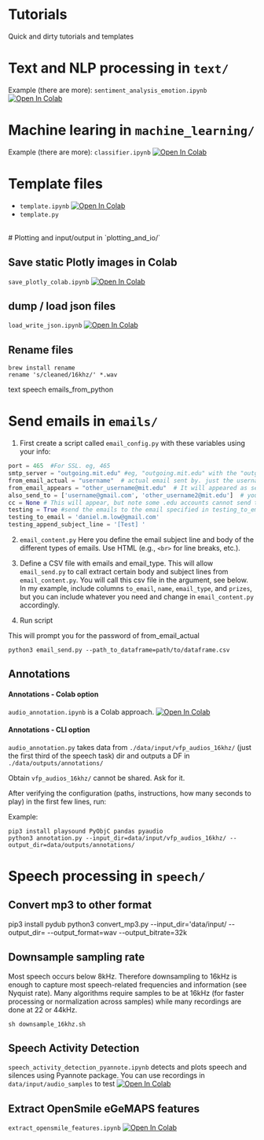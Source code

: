 




# Tutorials
Quick and dirty tutorials and templates 




# Text and NLP processing in `text/`

Example (there are more): `sentiment_analysis_emotion.ipynb`
[![Open In Colab](https://colab.research.google.com/assets/colab-badge.svg)](https://colab.research.google.com/github/danielmlow/tutorials/blob/main/text/sentiment_analysis_emotion.ipynb)



# Machine learing in `machine_learning/`

Example (there are more): 
`classifier.ipynb`
[![Open In Colab](https://colab.research.google.com/assets/colab-badge.svg)](https://colab.research.google.com/github/danielmlow/tutorials/blob/main/machine_learning/classifier.ipynb)




# Template files
- `template.ipynb` [![Open In Colab](https://colab.research.google.com/assets/colab-badge.svg)](https://colab.research.google.com/github/danielmlow/tutorials/blob/main/template.ipynb) 
- `template.py`

<br>
# Plotting and input/output in `plotting_and_io/`

## Save static Plotly images in Colab
`save_plotly_colab.ipynb` [![Open In Colab](https://colab.research.google.com/assets/colab-badge.svg)](https://colab.research.google.com/github/danielmlow/tutorials/blob/main/plotting_and_io/save_plotly_colab.ipynb) 


## dump / load json files
`load_write_json.ipynb` [![Open In Colab](https://colab.research.google.com/assets/colab-badge.svg)](https://colab.research.google.com/github/danielmlow/tutorials/blob/main/plotting_and_io/load_write_json.ipynb) 



## Rename files 

```
brew install rename
rename 's/cleaned/16khz/' *.wav
```

text
speech
emails_from_python

# Send emails in `emails/`

1. First create a script called `email_config.py` with these variables using your info:

```python
port = 465  #For SSL. eg, 465 
smtp_server = "outgoing.mit.edu" #eg, "outgoing.mit.edu" with the "outgoing" part
from_email_actual = "username"  # actual email sent by. just the username of the above email. eg., "username@mit.edu"
from_email_appears = "other_username@mit.edu"  # It will appeared as sent by this email "other_username@mit.edu" or it could be the same one as from_email_actual. You need authorization to send from other emails which you can configure in your email settings. 
also_send_to = ['username@gmail.com', 'other_username2@mit.edu']  # you can Add email to receive copy or leave empty list, but note some .edu accounts cannot send to themselves. These emails will not be seen by recipient. 
cc = None # This will appear, but note some .edu accounts cannot send to themselves
testing = True #send the emails to the email specified in testing_to_email to test everything is running well and the html formatting looks right. 
testing_to_email = 'daniel.m.low@gmail.com'
testing_append_subject_line = '[Test] '
```

2. `email_content.py` Here you define the email subject line and body of the different types of emails. Use HTML (e.g., `<br>` for line breaks, etc.).

3. Define a CSV file with emails and email_type. This will allow `email_send.py` to call extract certain body and subject lines from `email_content.py`. You will call this csv file in the argument, see below. In my example, include columns `to_email`, `name`, `email_type`, and `prizes`, but you can include whatever you need and change in `email_content.py` accordingly.

4. Run script

This will prompt you for the password of from_email_actual
```
python3 email_send.py --path_to_dataframe=path/to/dataframe.csv
```



## Annotations


#### Annotations - Colab option
`audio_annotation.ipynb` is a Colab approach. 
[![Open In Colab](https://colab.research.google.com/assets/colab-badge.svg)](https://colab.research.google.com/github/danielmlow/tutorials/blob/main/speech/audio_annotation.ipynb)

#### Annotations - CLI option
`audio_annotation.py` takes data from `./data/input/vfp_audios_16khz/` (just the first third of the speech task) dir and outputs a DF in `./data/outputs/annotations/` 

Obtain `vfp_audios_16khz/` cannot be shared. Ask for it. 

After verifying the configuration (paths, instructions, how many seconds to play) in the first few lines, run:

Example:
```
pip3 install playsound PyObjC pandas pyaudio
python3 annotation.py --input_dir=data/input/vfp_audios_16khz/ --output_dir=data/outputs/annotations/ 
```


# Speech processing in `speech/`



## Convert mp3 to other format
pip3 install pydub
python3 convert_mp3.py --input_dir='data/input/ --output_dir= --output_format=wav --output_bitrate=32k


## Downsample sampling rate 
Most speech occurs below 8kHz. Therefore downsampling to 16kHz is enough to capture most speech-related frequencies and information (see Nyquist rate). Many algorithms require samples to be at 16kHz (for faster processing or normalization across samples) while many recordings are done at 22 or 44kHz.

```
sh downsample_16khz.sh
```

## Speech Activity Detection
`speech_activity_detection_pyannote.ipynb` detects and plots speech and silences using Pyannote package. You can use recordings in `data/input/audio_samples` to test [![Open In Colab](https://colab.research.google.com/assets/colab-badge.svg)](https://colab.research.google.com/github/danielmlow/tutorials/blob/main/speech/speech_activity_detection_pyannote.ipynb) 

## Extract OpenSmile eGeMAPS features
`extract_opensmile_features.ipynb` [![Open In Colab](https://colab.research.google.com/assets/colab-badge.svg)](https://colab.research.google.com/github/danielmlow/tutorials/blob/main/speech/extract_opensmile_features.ipynb)









